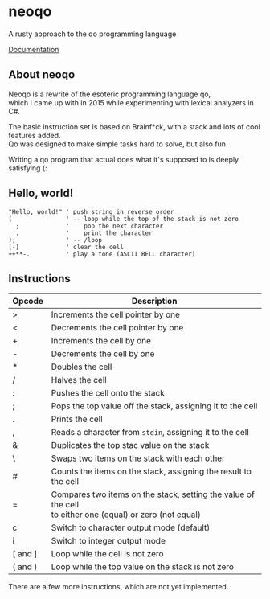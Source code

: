 # neoqo
A rusty approach to the qo programming language

[Documentation](https://splittydev.github.io/neoqo/neoqo/)

## About neoqo   
Neoqo is a rewrite of the esoteric programming language qo,   
which I came up with in 2015 while experimenting with lexical analyzers in C#.

The basic instruction set is based on Brainf*ck, with a stack and lots of cool features added.   
Qo was designed to make simple tasks hard to solve, but also fun.

Writing a qo program that actual does what it's supposed to is deeply satisfying (:

## Hello, world!
```vbnet
"Hello, world!" ' push string in reverse order
(               ' -- loop while the top of the stack is not zero
  ;             '    pop the next character
  .             '    print the character
);              ' -- /loop
[-]             ' clear the cell
++**-.          ' play a tone (ASCII BELL character)
```

## Instructions
| Opcode  | Description                                                 |
| ------- | ---------------------------------------                     |
| >       | Increments the cell pointer by one                          |
| <       | Decrements the cell pointer by one                          |
| +       | Increments the cell by one                                  |
| -       | Decrements the cell by one                                  |
| *       | Doubles the cell                                            |
| /       | Halves the cell                                             |
| :       | Pushes the cell onto the stack                              |
| ;       | Pops the top value off the stack, assigning it to the cell  |
| .       | Prints the cell                                             |
| ,       | Reads a character from `stdin`, assigning it to the cell    |
| &       | Duplicates the top stac value on the stack                  |
| \       | Swaps two items on the stack with each other                |
| #       | Counts the items on the stack, assigning the result to the cell |
| =       | Compares two items on the stack, setting the value of the cell<br>to either one (equal) or zero (not equal) |
| c       | Switch to character output mode (default)                   |
| i       | Switch to integer output mode                               |
| [ and ] | Loop while the cell is not zero                             |
| ( and ) | Loop while the top value on the stack is not zero           |

There are a few more instructions, which are not yet implemented.
